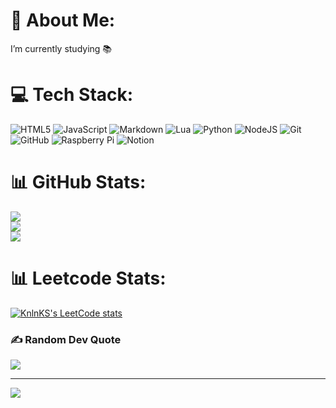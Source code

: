 # 💫 About Me:
I’m currently studying 📚 


# 💻 Tech Stack:
![HTML5](https://img.shields.io/badge/html5-%23E34F26.svg?style=for-the-badge&logo=html5&logoColor=white) ![JavaScript](https://img.shields.io/badge/javascript-%23323330.svg?style=for-the-badge&logo=javascript&logoColor=%23F7DF1E) ![Markdown](https://img.shields.io/badge/markdown-%23000000.svg?style=for-the-badge&logo=markdown&logoColor=white) ![Lua](https://img.shields.io/badge/lua-%232C2D72.svg?style=for-the-badge&logo=lua&logoColor=white) ![Python](https://img.shields.io/badge/python-3670A0?style=for-the-badge&logo=python&logoColor=ffdd54) ![NodeJS](https://img.shields.io/badge/node.js-6DA55F?style=for-the-badge&logo=node.js&logoColor=white) ![Git](https://img.shields.io/badge/git-%23F05033.svg?style=for-the-badge&logo=git&logoColor=white) ![GitHub](https://img.shields.io/badge/github-%23121011.svg?style=for-the-badge&logo=github&logoColor=white) ![Raspberry Pi](https://img.shields.io/badge/-Raspberry_Pi-C51A4A?style=for-the-badge&logo=Raspberry-Pi) ![Notion](https://img.shields.io/badge/Notion-%23000000.svg?style=for-the-badge&logo=notion&logoColor=white)
# 📊 GitHub Stats:
![](https://github-readme-stats.vercel.app/api?username=Cka3KaY&theme=dark&hide_border=false&include_all_commits=false&count_private=false)<br/>
![](https://github-readme-streak-stats.herokuapp.com/?user=Cka3KaY&theme=dark&hide_border=false)<br/>
![](https://github-readme-stats.vercel.app/api/top-langs/?username=Cka3KaY&theme=dark&hide_border=false&include_all_commits=false&count_private=false&layout=compact)
# 📊 Leetcode Stats:
[![KnlnKS's LeetCode stats](https://leetcode-stats-six.vercel.app/?username=Cka3kaY)](https://github.com/KnlnKS/leetcode-stats)
### ✍️ Random Dev Quote
![](https://quotes-github-readme.vercel.app/api?type=horizontal&theme=radical)

---
[![](https://visitcount.itsvg.in/api?id=Cka3KaY&icon=0&color=0)](https://visitcount.itsvg.in)

<!-- Proudly created with GPRM ( https://gprm.itsvg.in ) -->
